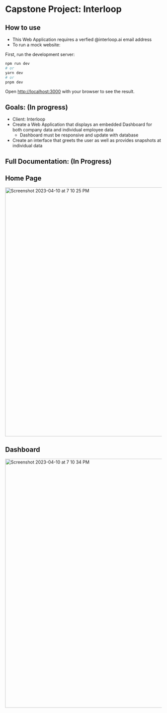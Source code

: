 # Capstone Project: Interloop
## How to use 
- This Web Application requires a verfied @interloop.ai email address
- To run a mock website:

First, run the development server:

```bash
npm run dev
# or
yarn dev
# or
pnpm dev
```

Open [http://localhost:3000](http://localhost:3000) with your browser to see the result.

## Goals: (In progress)
- Client: Interloop
- Create a Web Application that displays an embedded Dashboard for both company data and individual employee data
  -   Dashboard must be responsive and update with database
- Create an interface that greets the user as well as provides snapshots at individual data

## Full Documentation: (In Progress)

## Home Page

<img width="800" alt="Screenshot 2023-04-10 at 7 10 25 PM" src="https://user-images.githubusercontent.com/75393933/231016311-fd212f81-ea4f-43cc-bbe1-3e9c912b031c.png">

## Dashboard

<img width="800" alt="Screenshot 2023-04-10 at 7 10 34 PM" src="https://user-images.githubusercontent.com/75393933/231016357-412d0cc4-9b21-4e45-8a37-1c588e20b918.png">

